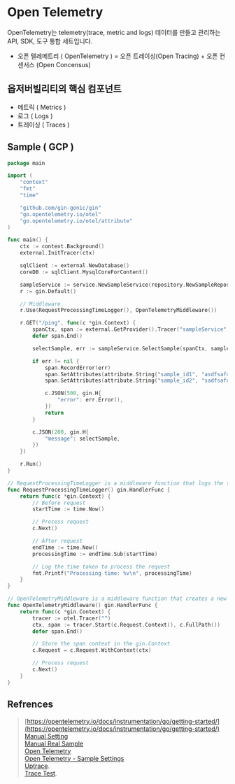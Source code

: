 # Open Telemetry 

OpenTelemetry는 telemetry(trace, metric and logs) 데이터를 만들고 관리하는 API, SDK, 도구 통합 세트입니다.  

- 오픈 텔레메트리 ( OpenTelemetry ) = 오픈 트레이싱(Open Tracing) + 오픈 컨센서스 (Open Concensus)

## 옵저버빌리티의 핵심 컴포넌트 

- 메트릭 ( Metrics )
- 로그 ( Logs )
- 트레이싱 ( Traces )

## Sample ( GCP )

```go
package main

import (
	"context"
	"fmt"
	"time"

	"github.com/gin-gonic/gin"
	"go.opentelemetry.io/otel"
	"go.opentelemetry.io/otel/attribute"
)

func main() {
	ctx := context.Background()
	external.InitTracer(ctx)

	sqlClient := external.NewDatabase()
	coreDB := sqlClient.MysqlCoreForContent()

	sampleService := service.NewSampleService(repository.NewSampleRepository(coreDB))
	r := gin.Default()

	// Middleware
	r.Use(RequestProcessingTimeLogger(), OpenTelemetryMiddleware())

	r.GET("/ping", func(c *gin.Context) {
		spanCtx, span := external.GetProvider().Tracer("sampleService").Start(c.Request.Context(), "GrpcSelectSample")
		defer span.End()

		selectSample, err := sampleService.SelectSample(spanCtx, sample.SampleRequest{CmpId: "test_sample_cmp_id"})

		if err != nil {
			span.RecordError(err)
			span.SetAttributes(attribute.String("sample_id1", "asdfsafdsadfasfd"))
			span.SetAttributes(attribute.String("sample_id2", "sadfsafdsafdasdf"))

			c.JSON(500, gin.H{
				"error": err.Error(),
			})
			return
		}

		c.JSON(200, gin.H{
			"message": selectSample,
		})
	})

	r.Run()
}

// RequestProcessingTimeLogger is a middleware function that logs the time taken to process a request.
func RequestProcessingTimeLogger() gin.HandlerFunc {
	return func(c *gin.Context) {
		// Before request
		startTime := time.Now()

		// Process request
		c.Next()

		// After request
		endTime := time.Now()
		processingTime := endTime.Sub(startTime)

		// Log the time taken to process the request
		fmt.Printf("Processing time: %v\n", processingTime)
	}
}

// OpenTelemetryMiddleware is a middleware function that creates a new trace for each incoming HTTP request.
func OpenTelemetryMiddleware() gin.HandlerFunc {
	return func(c *gin.Context) {
		tracer := otel.Tracer("")
		ctx, span := tracer.Start(c.Request.Context(), c.FullPath())
		defer span.End()

		// Store the span context in the gin.Context
		c.Request = c.Request.WithContext(ctx)

		// Process request
		c.Next()
	}
}

```

## Refrences 

> [https://opentelemetry.io/docs/instrumentation/go/getting-started/](https://opentelemetry.io/docs/instrumentation/go/getting-started/)  
> [Manual Setting](https://opentelemetry.io/docs/instrumentation/go/manual/)     
> [Manual Real Sample](https://github.com/open-telemetry/opentelemetry-go/tree/main/example)   
> [Open Telemetry](https://haandol.github.io/2021/12/13/demystifying-observability-and-opentelemetry-2.html#fn:2)   
> [Open Telemetry - Sample Settings](https://uptrace.dev/opentelemetry/go-tracing.html#adding-span-events)    
> [Uptrace](https://uptrace.dev/get/opentelemetry-apm.html).    
> [Trace Test](https://github.com/open-telemetry/opentelemetry-go/blob/main/sdk/trace/trace_test.go).   
